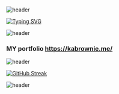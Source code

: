 ###
![header](https://capsule-render.vercel.app/api?type=rect&color=gradient&height=7&section=footer&text=&fontSize=20)

[![Typing SVG](https://readme-typing-svg.demolab.com/?lines=Hello+There+👋;This+is+Kevin+karanja;A+Computer+Science+Undergraduate;Dedan+Kimathi+University+Of+Tech)](https://git.io/typing-svg)

![header](https://capsule-render.vercel.app/api?type=rect&color=gradient&height=7&section=footer&text=&fontSize=20)
### MY portfolio https://kabrownie.me/

![header](https://capsule-render.vercel.app/api?type=rect&color=gradient&height=7&section=footer&text=&fontSize=20)



[![GitHub Streak](https://github-readme-streak-stats.herokuapp.com/?user=kabrownie&theme=radical)](https://git.io/streak-stats)

![header](https://capsule-render.vercel.app/api?type=rect&color=gradient&height=7&section=footer&text=&fontSize=20)
